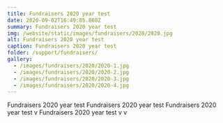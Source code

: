 ```yaml
---
title: Fundraisers 2020 year test
date: 2020-09-02T16:49:05.860Z
summary: Fundraisers 2020 year test
img: /website/static/images/fundraisers/2020/2020.jpg
alt: Fundraisers 2020 year test
caption: Fundraisers 2020 year test
folder: /support/fundraisers/
gallery:
  - /images/fundraisers/2020/2020-1.jpg
  - /images/fundraisers/2020/2020-2.jpg
  - /images/fundraisers/2020/2020-3.jpg
  - /images/fundraisers/2020/2020-4.jpg
---
```

Fundraisers 2020 year test Fundraisers 2020 year test Fundraisers 2020 year test v Fundraisers 2020 year test v v